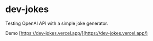 # dev-jokes

Testing OpenAI API with a simple joke generator.

Demo [https://dev-jokes.vercel.app/](https://dev-jokes.vercel.app/)